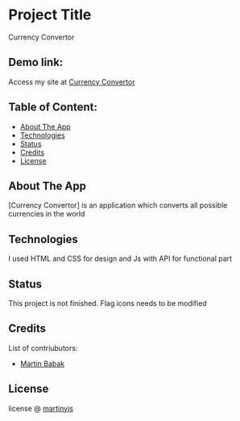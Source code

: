 # Project Title
Currency Convertor

## Demo link:
Access my site at [Currency Convertor](https://martinyis.github.io/ConvertrorApp/)

## Table of Content:

- [About The App](#about-the-app)
- [Technologies](#technologies)
- [Status](#status)
- [Credits](#credits)
- [License](#license)

## About The App
[Currency Convertor] is an application which converts all possible currencies in the world

## Technologies
I used HTML and CSS for design and Js with API for functional part


## Status
This project is not finished. Flag icons needs to be modified

## Credits
List of contriubutors:
- [Martin Babak](https://github.com/martinyis)

## License

license @ [martinyis](https://github.com/martinyis)
